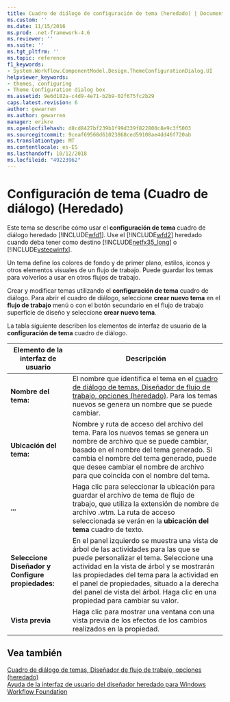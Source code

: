 ```yaml
---
title: Cuadro de diálogo de configuración de tema (heredado) | Documentos de Microsoft
ms.custom: ''
ms.date: 11/15/2016
ms.prod: .net-framework-4.6
ms.reviewer: ''
ms.suite: ''
ms.tgt_pltfrm: ''
ms.topic: reference
f1_keywords:
- System.Workflow.ComponentModel.Design.ThemeConfigurationDialog.UI
helpviewer_keywords:
- themes, configuring
- Theme Configuration dialog box
ms.assetid: 9e6d182a-c4d9-4e71-b2b9-02f675fc2b29
caps.latest.revision: 6
author: gewarren
ms.author: gewarren
manager: erikre
ms.openlocfilehash: d8cd8427bf239b1f99d339f822800c8e9c3f5003
ms.sourcegitcommit: 9ceaf69568d61023868ced59108ae4dd46f720ab
ms.translationtype: MT
ms.contentlocale: es-ES
ms.lasthandoff: 10/12/2018
ms.locfileid: "49223962"
---
```

# <a name="theme-configuration-dialog-box-legacy"></a>Configuración de tema (Cuadro de diálogo) (Heredado)
Este tema se describe cómo usar el **configuración de tema** cuadro de diálogo heredado [!INCLUDE[wfd1](../includes/wfd1-md.md)]. Use el [!INCLUDE[wfd2](../includes/wfd2-md.md)] heredado cuando deba tener como destino [!INCLUDE[netfx35_long](../includes/netfx35-long-md.md)] o [!INCLUDE[vstecwinfx](../includes/vstecwinfx-md.md)].  
  
 Un tema define los colores de fondo y de primer plano, estilos, iconos y otros elementos visuales de un flujo de trabajo. Puede guardar los temas para volverlos a usar en otros flujos de trabajo.  
  
 Crear y modificar temas utilizando el **configuración de tema** cuadro de diálogo. Para abrir el cuadro de diálogo, seleccione **crear nuevo tema** en el **flujo de trabajo** menú o con el botón secundario en el flujo de trabajo superficie de diseño y seleccione **crear nuevo tema**.  
  
 La tabla siguiente describen los elementos de interfaz de usuario de la **configuración de tema** cuadro de diálogo.  
  
|Elemento de la interfaz de usuario|Descripción|  
|----------------|-----------------|  
|**Nombre del tema:**|El nombre que identifica el tema en el [cuadro de diálogo de temas, Diseñador de flujo de trabajo, opciones (heredado)](../workflow-designer/themes-workflow-designer-options-dialog-box-legacy.md). Para los temas nuevos se genera un nombre que se puede cambiar.|  
|**Ubicación del tema:**|Nombre y ruta de acceso del archivo del tema. Para los nuevos temas se genera un nombre de archivo que se puede cambiar, basado en el nombre del tema generado. Si cambia el nombre del tema generado, puede que desee cambiar el nombre de archivo para que coincida con el nombre del tema.|  
|**...**|Haga clic para seleccionar la ubicación para guardar el archivo de tema de flujo de trabajo, que utiliza la extensión de nombre de archivo .wtm. La ruta de acceso seleccionada se verán en la **ubicación del tema** cuadro de texto.|  
|**Seleccione Diseñador y Configure propiedades:**|En el panel izquierdo se muestra una vista de árbol de las actividades para las que se puede personalizar el tema. Seleccione una actividad en la vista de árbol y se mostrarán las propiedades del tema para la actividad en el panel de propiedades, situado a la derecha del panel de vista del árbol. Haga clic en una propiedad para cambiar su valor.|  
|**Vista previa**|Haga clic para mostrar una ventana con una vista previa de los efectos de los cambios realizados en la propiedad.|  
  
## <a name="see-also"></a>Vea también  
 [Cuadro de diálogo de temas, Diseñador de flujo de trabajo, opciones (heredado)](../workflow-designer/themes-workflow-designer-options-dialog-box-legacy.md)   
 [Ayuda de la interfaz de usuario del diseñador heredado para Windows Workflow Foundation](../workflow-designer/legacy-designer-for-windows-workflow-foundation-ui-help.md)